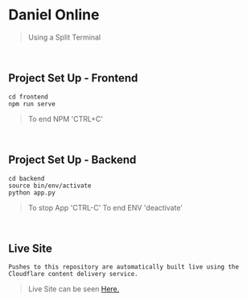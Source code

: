 
# Daniel Online

> Using a Split Terminal

&nbsp;

## Project Set Up - Frontend
```
cd frontend
npm run serve
```
> To end NPM 'CTRL+C'

&nbsp;

## Project Set Up - Backend
```
cd backend
source bin/env/activate
python app.py
```
> To stop App 'CTRL-C'
> To end ENV 'deactivate'

&nbsp;

## Live Site
```
Pushes to this repository are automatically built live using the Cloudflare content delivery service.
```
>  Live Site can be seen [Here.](https://danielonline.pages.dev/)


&nbsp;
